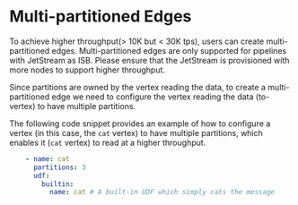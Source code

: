 # Multi-partitioned Edges

To achieve higher throughput(> 10K but < 30K tps), users can create multi-partitioned edges.
Multi-partitioned edges are only supported for pipelines with JetStream as ISB. Please ensure
that the JetStream is provisioned with more nodes to support higher throughput.

Since partitions are owned by the vertex reading the data, to create a multi-partitioned edge
we need to configure the vertex reading the data (to-vertex) to have multiple partitions.

The following code snippet provides an example of how to configure a vertex (in this case, the `cat` vertex) to have multiple partitions, which enables it (`cat` vertex)  to read at a higher throughput.

```yaml
    - name: cat
      partitions: 3
      udf:
        builtin:
          name: cat # A built-in UDF which simply cats the message
```



